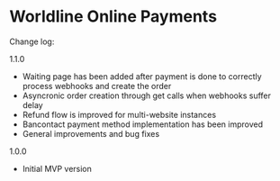 # Worldline Online Payments

Change log:

1.1.0
- Waiting page has been added after payment is done to correctly process webhooks and create the order
- Asyncronic order creation through get calls when webhooks suffer delay
- Refund flow is improved for multi-website instances
- Bancontact payment method implementation has been improved
- General improvements and bug fixes

1.0.0
- Initial MVP version 

